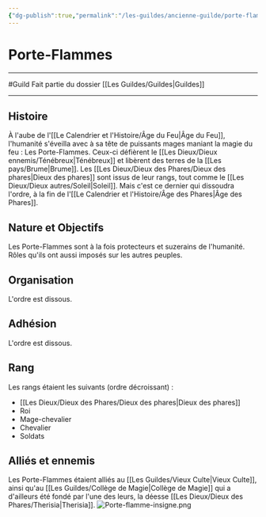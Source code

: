 ```yaml
---
{"dg-publish":true,"permalink":"/les-guildes/ancienne-guilde/porte-flammes/"}
---
```


# Porte-Flammes
---
#Guild 
Fait partie du dossier [[Les Guildes/Guildes\|Guildes]]

-------
## Histoire
À l'aube de l'[[Le Calendrier et l'Histoire/Âge du Feu\|Âge du Feu]], l'humanité s'éveilla avec à sa tête de puissants mages maniant la magie du feu : Les Porte-Flammes. Ceux-ci défièrent le [[Les Dieux/Dieux ennemis/Ténébreux\|Ténébreux]] et libèrent des terres de la [[Les pays/Brume\|Brume]].
Les [[Les Dieux/Dieux des Phares/Dieux des phares\|Dieux des phares]] sont issus de leur rangs, tout comme le [[Les Dieux/Dieux autres/Soleil\|Soleil]]. Mais c'est ce dernier qui dissoudra l'ordre, à la fin de l'[[Le Calendrier et l'Histoire/Âge des Phares\|Âge des Phares]].
## Nature et Objectifs
Les Porte-Flammes sont à la fois protecteurs et suzerains de l'humanité. Rôles qu'ils ont aussi imposés sur les autres peuples.
## Organisation
L'ordre est dissous.
## Adhésion
L'ordre est dissous.
## Rang
Les rangs étaient les suivants (ordre décroissant) :
- [[Les Dieux/Dieux des Phares/Dieux des phares\|Dieux des phares]]
- Roi
- Mage-chevalier
- Chevalier
- Soldats
## Alliés et ennemis
Les Porte-Flammes étaient alliés au [[Les Guildes/Vieux Culte\|Vieux Culte]], ainsi qu'au [[Les Guildes/Collège de Magie\|Collège de Magie]] qui a d'ailleurs été fondé par l'une des leurs, la déesse [[Les Dieux/Dieux des Phares/Therisia\|Therisia]].
![Porte-flamme-insigne.png](/img/user/_Images/Porte-flamme-insigne.png)